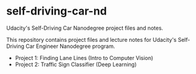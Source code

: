 # self-driving-car-nd

Udacity's Self-Driving Car Nanodegree project files and notes.

This repository contains project files and lecture notes for Udacity's Self-Driving Car Engineer Nanodegree program.

- Project 1: Finding Lane Lines (Intro to Computer Vision)
- Project 2: Traffic Sign Classifier (Deep Learning)
